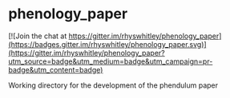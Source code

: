 # phenology_paper

[![Join the chat at https://gitter.im/rhyswhitley/phenology_paper](https://badges.gitter.im/rhyswhitley/phenology_paper.svg)](https://gitter.im/rhyswhitley/phenology_paper?utm_source=badge&utm_medium=badge&utm_campaign=pr-badge&utm_content=badge)

Working directory for the development of the phendulum paper

